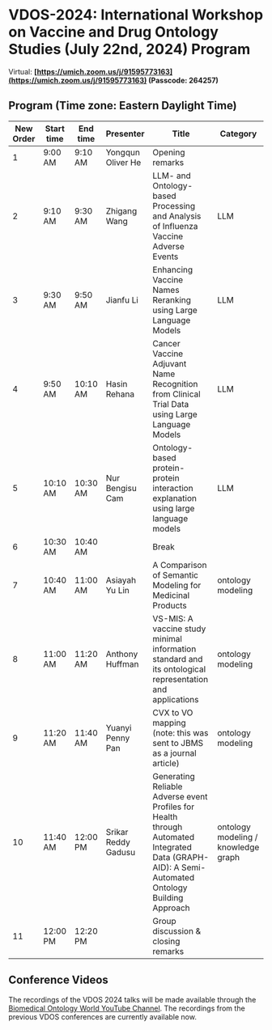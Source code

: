 # VDOS-2024: International Workshop on Vaccine and Drug Ontology Studies (July 22nd, 2024) Program
Virtual: __[https://umich.zoom.us/j/91595773163](https://umich.zoom.us/j/91595773163) (Passcode: 264257)__<BR>

## Program (Time zone: Eastern Daylight Time)
| New Order | Start time | End time   | Presenter           | Title                                                                                     | Category                  |
|-----------|------------|------------|---------------------|-------------------------------------------------------------------------------------------|---------------------------|
| 1         | 9:00 AM    | 9:10 AM    | Yongqun Oliver He   | Opening remarks                                                                           |                           |
| 2         | 9:10 AM    | 9:30 AM    | Zhigang Wang        | LLM- and Ontology-based Processing and Analysis of Influenza Vaccine Adverse Events       | LLM                       |
| 3         | 9:30 AM    | 9:50 AM    | Jianfu Li           | Enhancing Vaccine Names Reranking using Large Language Models                             | LLM                       |
| 4         | 9:50 AM    | 10:10 AM   | Hasin Rehana        | Cancer Vaccine Adjuvant Name Recognition from Clinical Trial Data using Large Language Models | LLM                   |
| 5         | 10:10 AM   | 10:30 AM   | Nur Bengisu Cam     | Ontology-based protein-protein interaction explanation using large language models        | LLM                       |
| 6         | 10:30 AM   | 10:40 AM   |                     | Break                                                                                      |                           |
| 7         | 10:40 AM   | 11:00 AM   | Asiayah Yu Lin      | A Comparison of Semantic Modeling for Medicinal Products                                  | ontology modeling         |
| 8         | 11:00 AM   | 11:20 AM   | Anthony Huffman     | VS-MIS: A vaccine study minimal information standard and its ontological representation and applications | ontology modeling |
| 9         | 11:20 AM   | 11:40 AM   | Yuanyi Penny Pan    | CVX to VO mapping (note: this was sent to JBMS as a journal article)                      | ontology modeling         |
| 10        | 11:40 AM   | 12:00 PM   | Srikar Reddy Gadusu | Generating Reliable Adverse event Profiles for Health through Automated Integrated Data (GRAPH-AID): A Semi-Automated Ontology Building Approach | ontology modeling / knowledge graph |
| 11        | 12:00 PM   | 12:20 PM   |                     | Group discussion & closing remarks                                                        |                           |

## Conference Videos
The recordings of the VDOS 2024 talks will be made available through the [Biomedical Ontology World YouTube Channel](https://www.youtube.com/channel/UCUT0MwXxAFnekhsSJVmHTJw/playlists). The recordings from the previous VDOS conferences are currently available now.

<!--
## Program (Time zone: Eastern Daylight Time)

| Start   | End   | Title                                                                                                 | Speaker                                                                                         | Recorded videos |
|---------|-------|-------------------------------------------------------------------------------------------------------|-------------------------------------------------------------------------------------------------|-----------------|
| 8:30 AM | 8:35  | Introduction                                                                                          |                                                                                                 |                 |
|         |       | **Section I: Large Language Models**                                                                                |                                                                                                 |                 |
| 8:35    | 9:00  | Ontological representation, modeling, and analysis of parasite vaccines                                | Anthony Huffman<br>(Univ. of Michigan; USA)                                                     |                 |
| 9:00    | 9:25  | A Cascaded Framework for Mapping Vaccine Ontology Terms from Clinical Trials using Fine-Tuned Domain-Specific Language Models | Jianfu Li<br>(Univ. of Texas, Houston; USA)                                                     |                 |
| 9:25    | 9:50  | Reviewing Open Information Extraction Approach for Coverage and Enrichment of the Vaccine Ontology    | Muhammad "Tuan" Amith<br>(Univ. of Texas Medical Branch; USA)                                  |                 |
| 9:50    | 10:00  | Introduction to Vaccine KnowledgeBase VIOLIN    | Yongqun "Oliver" He<br>(Univ. of Michigan; USA)                                  |                 |
| 10:00   | 10:15 | **Break**                                                                                                |                                                                                                 |                 |
|         |       | **Section II: Ontology Modeling**                                                                           |                                                                                                 |                 |
| 10:15    | 10:40 | Leveraging Logical Definitions and Lexical Features to Detect Missing IS-A Relations in Biomedical Terminologies | Rashmie Abeysinghe<br>(Univ. of Texas, Houston; USA)                                            |                 |
| 10:40   | 11:05 | Enriching the FIDEO ontology with food-drug interactions from online knowledge sources               | Fleur Mougin<br>(Univ. Bordeaux, France)                                                    |                 |
| 11:05   | 11:15 | ChatGPT to identify of drug-drug interactions from texts                                             | Hasin Rehana<br>(Univ. of North Dakota; USA)                                                    |                 |
| 11:15   | 11:45 | **Section III: Discussion & Closing remark**                                                           |                                                                                                 |                 |

-->
